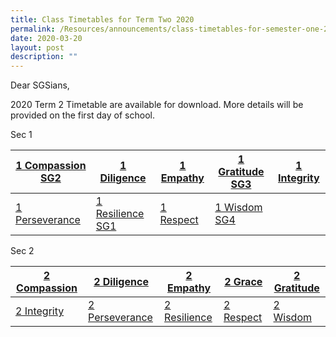 ```yaml
---
title: Class Timetables for Term Two 2020
permalink: /Resources/announcements/class-timetables-for-semester-one-2020/
date: 2020-03-20
layout: post
description: ""
---
```

Dear SGSians,

2020 Term 2 Timetable are available for download. More details will be provided on the first day of school.

Sec 1

<table>
<thead>
  <tr>
    <th><a href="/files/Announcement/Timetable%20Term2%202020/Sec1/1-Compassion-SG2.pdf" target = "_blank">1 Compassion SG2</a></th>
    <th><a href="/files/Announcement/Timetable%20Term2%202020/Sec1/1-Diligence.pdf" target = "_blank">1 Diligence</a></th>
    <th><a href="/files/Announcement/Timetable%20Term2%202020/Sec1/1-Empathy.pdf" target = "_blank">1 Empathy</a></th>
    <th><a href="/files/Announcement/Timetable%20Term2%202020/Sec1/1-Gratitude-SG3.pdf" target = "_blank">1 Gratitude SG3</a></th>
    <th><a href="/files/Announcement/Timetable%20Term2%202020/Sec1/1-Integrity.pdf" target = "_blank">1 Integrity</a></th>
  </tr>
</thead>
<tbody>
  <tr>
    <td><a href="/files/Announcement/Timetable%20Term2%202020/Sec1/1-Perseverance.pdf" target = "_blank">1 Perseverance</a></td>
    <td><a href="/files/Announcement/Timetable%20Term2%202020/Sec1/1-Resilience-SG1.pdf" target = "_blank">1 Resilience SG1</a></td>
    <td><a href="/files/Announcement/Timetable%20Term2%202020/Sec1/1-Respect.pdf" target = "_blank">1 Respect</a></td>
    <td><a href="/files/Announcement/Timetable%20Term2%202020/Sec1/1-Wisdom-SG4.pdf" target = "_blank">1 Wisdom SG4</a></td>
    <td></td>
  </tr>
</tbody>
</table>

Sec 2

<table>
<thead>
  <tr>
    <th><a href="/files/Announcement/Timetable%20Term2%202020/Sec2/2-Compassion.pdf" target = "_blank">2 Compassion</a></th>
    <th><a href="https://www.sgs.edu.sg/wp-content/uploads/2020/03/2-Diligence.pdf" target = "_blank">2 Diligence</a></th>
    <th><a href="https://www.sgs.edu.sg/wp-content/uploads/2020/03/2-Empathy.pdf" target = "_blank">2 Empathy</a></th>
    <th><a href="https://www.sgs.edu.sg/wp-content/uploads/2020/03/2-Grace.pdf" target = "_blank">2 Grace</a></th>
    <th><a href="https://www.sgs.edu.sg/wp-content/uploads/2020/03/2-Gratitude.pdf" target = "_blank">2 Gratitude</a></th>
  </tr>
</thead>
<tbody>
  <tr>
    <td><a href="https://www.sgs.edu.sg/wp-content/uploads/2020/03/2-Integrity.pdf" target = "_blank">2 Integrity</a></td>
    <td><a href="https://www.sgs.edu.sg/wp-content/uploads/2020/03/2-Perseverance.pdf" target = "_blank">2 Perseverance</a></td>
    <td><a href="https://www.sgs.edu.sg/wp-content/uploads/2020/03/2-Resilience.pdf" target = "_blank">2 Resilience</a></td>
    <td><a href="https://www.sgs.edu.sg/wp-content/uploads/2020/03/2-Respect.pdf" target = "_blank">2 Respect</a></td>
    <td><a href="https://www.sgs.edu.sg/wp-content/uploads/2020/03/2-Wisdom.pdf" target = "_blank">2 Wisdom</a></td>
  </tr>
</tbody>
</table>